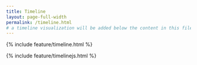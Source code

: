 ```yaml
---
title: Timeline
layout: page-full-width
permalink: /timeline.html
# a timeline visualization will be added below the content in this file
---
```


{% include feature/timeline.html %}

{% include feature/timelinejs.html %}
